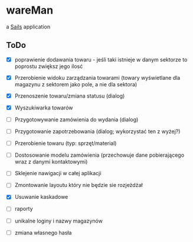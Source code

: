 # wareMan

a [Sails](http://sailsjs.org) application

## ToDo
- [x] poprawienie dodawania towaru - jeśli taki istnieje w danym sektorze to poprostu zwiększ jego ilosć

- [x] Przerobienie widoku zarządzania towarami (towary wyświetlane dla magazynu z sektorem jako pole, a nie dla sektora)
- [x] Przenoszenie towaru/zmiana statusu (dialog)
- [x] Wyszukiwarka towarów
- [ ] Przygotowywanie zamówienia do wydania (dialog)
- [ ] Przygotowanie zapotrzebowania (dialog; wykorzystać ten z wyżej?)

- [ ] Przerobienie towaru (typ: sprzęt/material)
- [ ] Dostosowanie modelu zamówienia (przechowuje dane pobierającego wraz z danymi kontaktowymi)

- [ ] Sklejenie nawigacji w całej aplikacji
- [ ] Zmontowanie layoutu który nie będzie sie rozjeżdżał
- [x] Usuwanie kaskadowe
 
- [ ] raporty

- [ ] unikalne loginy i nazwy magazynów
- [ ] zmiana własnego hasła
